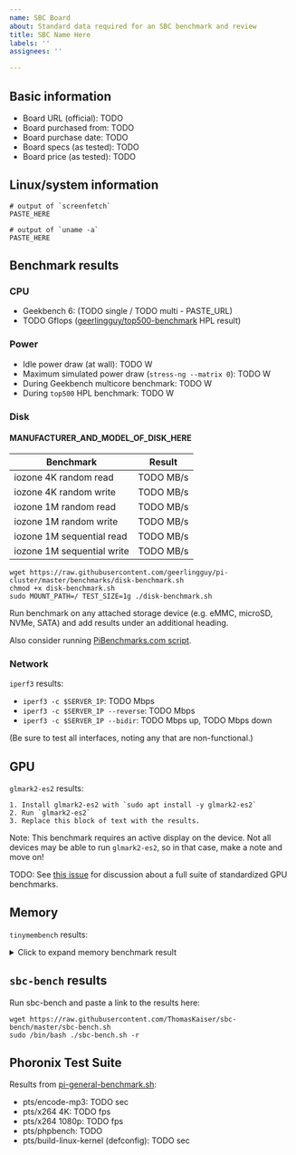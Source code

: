 ```yaml
---
name: SBC Board
about: Standard data required for an SBC benchmark and review
title: SBC Name Here
labels: ''
assignees: ''

---
```


[comment]: # (If desired, delete this line and add an image of the board here)

## Basic information

  - Board URL (official): TODO
  - Board purchased from: TODO
  - Board purchase date: TODO
  - Board specs (as tested): TODO
  - Board price (as tested): TODO

## Linux/system information

```
# output of `screenfetch`
PASTE_HERE

# output of `uname -a`
PASTE_HERE
```

## Benchmark results

### CPU

  - Geekbench 6: (TODO single / TODO multi - PASTE_URL)
  - TODO Gflops ([geerlingguy/top500-benchmark](https://github.com/geerlingguy/top500-benchmark) HPL result)

### Power

  - Idle power draw (at wall): TODO W
  - Maximum simulated power draw (`stress-ng --matrix 0`): TODO W
  - During Geekbench multicore benchmark: TODO W
  - During `top500` HPL benchmark: TODO W

### Disk

#### MANUFACTURER_AND_MODEL_OF_DISK_HERE

[comment]: # (Run `lsblk -o NAME,FSTYPE,LABEL,MOUNTPOINT,SIZE,MODEL` to get model)

| Benchmark                  | Result |
| -------------------------- | ------ |
| iozone 4K random read      | TODO MB/s |
| iozone 4K random write     | TODO MB/s |
| iozone 1M random read      | TODO MB/s |
| iozone 1M random write     | TODO MB/s |
| iozone 1M sequential read  | TODO MB/s |
| iozone 1M sequential write | TODO MB/s |

```
wget https://raw.githubusercontent.com/geerlingguy/pi-cluster/master/benchmarks/disk-benchmark.sh
chmod +x disk-benchmark.sh
sudo MOUNT_PATH=/ TEST_SIZE=1g ./disk-benchmark.sh
```

Run benchmark on any attached storage device (e.g. eMMC, microSD, NVMe, SATA) and add results under an additional heading.

Also consider running [PiBenchmarks.com script](https://www.jeffgeerling.com/blog/2023/using-pibenchmarkscom-sbc-disk-performance-testing).

### Network

`iperf3` results:

  - `iperf3 -c $SERVER_IP`: TODO Mbps
  - `iperf3 -c $SERVER_IP --reverse`: TODO Mbps
  - `iperf3 -c $SERVER_IP --bidir`: TODO Mbps up, TODO Mbps down

(Be sure to test all interfaces, noting any that are non-functional.)

## GPU

`glmark2-es2` results:

```
1. Install glmark2-es2 with `sudo apt install -y glmark2-es2`
2. Run `glmark2-es2`
3. Replace this block of text with the results.
```

Note: This benchmark requires an active display on the device. Not all devices may be able to run `glmark2-es2`, so in that case, make a note and move on!

TODO: See [this issue](https://github.com/geerlingguy/sbc-reviews/issues/2) for discussion about a full suite of standardized GPU benchmarks.

## Memory

`tinymembench` results:

<details>
<summary>Click to expand memory benchmark result</summary>

```
# Run the two commands below, then replace this code block with the full result.
git clone https://github.com/rojaster/tinymembench.git && cd tinymembench && make
./tinymembench
```
</details>

## `sbc-bench` results

Run sbc-bench and paste a link to the results here:

```
wget https://raw.githubusercontent.com/ThomasKaiser/sbc-bench/master/sbc-bench.sh
sudo /bin/bash ./sbc-bench.sh -r
```

## Phoronix Test Suite

Results from [pi-general-benchmark.sh](https://gist.github.com/geerlingguy/570e13f4f81a40a5395688667b1f79af):

  - pts/encode-mp3: TODO sec
  - pts/x264 4K: TODO fps
  - pts/x264 1080p: TODO fps
  - pts/phpbench: TODO
  - pts/build-linux-kernel (defconfig): TODO sec
